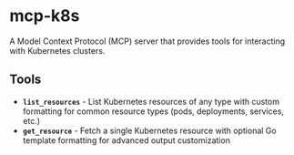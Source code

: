 # mcp-k8s

A Model Context Protocol (MCP) server that provides tools for interacting with Kubernetes clusters.

## Tools

- **`list_resources`** - List Kubernetes resources of any type with custom formatting for common resource types (pods, deployments, services, etc.)
- **`get_resource`** - Fetch a single Kubernetes resource with optional Go template formatting for advanced output customization
